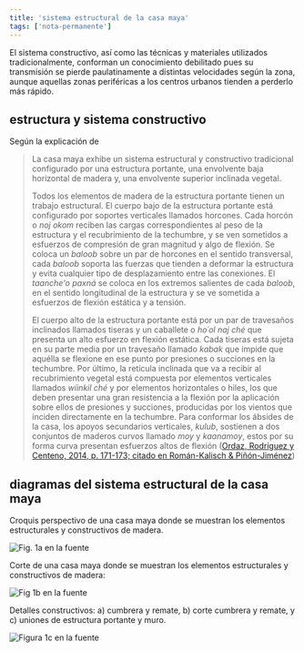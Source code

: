 ```yaml
---
title: 'sistema estructural de la casa maya'
tags: ['nota-permanente']
---
```

El sistema constructivo, así como las técnicas y materiales utilizados tradicionalmente, conforman un conocimiento debilitado pues su transmisión se pierde paulatinamente a distintas velocidades según la zona, aunque aquellas zonas periféricas a los centros urbanos tienden a perderlo más rápido.

## estructura y sistema constructivo

Según la explicación de 

>La casa maya exhibe un sistema estructural y constructivo tradicional configurado por una estructura portante, una envolvente baja horizontal de madera y, una envolvente superior inclinada vegetal.
>
>Todos los elementos de madera de la estructura portante tienen un trabajo estructural. El cuerpo bajo de la estructura portante está configurado por soportes verticales llamados horcones. Cada horcón o *noj okom* reciben las cargas correspondientes al peso de la estructura y el recubrimiento de la techumbre, y se ven sometidos a esfuerzos de compresión de gran magnitud y algo de flexión. Se coloca un *baloob* sobre un par de horcones en el sentido transversal, cada *baloob* soporta las fuerzas que tienden a deformar la estructura y evita cualquier tipo de desplazamiento entre las conexiones. El *taanche'o paxná* se coloca en los extremos salientes de cada *baloob*, en el sentido longitudinal de la estructura y se ve sometida a esfuerzos de flexión estática y a tensión.
>
>El cuerpo alto de la estructura portante está por un par de travesaños inclinados llamados tiseras y un caballete o *ho´ol naj ché* que presenta un alto esfuerzo en flexión estática. Cada tiseras está sujeta en su parte media por un travesaño llamado *kabak* que impide que aquélla se flexione en ese punto por presiones o succiones en la techumbre. Por último, la retícula inclinada que va a recibir al recubrimiento vegetal está compuesta por elementos verticales llamados *wíinkil ché* y por elementos horizontales o hiles, los que deben presentar una gran resistencia a la flexión por la aplicación sobre ellos de presiones y succiones, producidas por los vientos que inciden directamente en la techumbre. Para conformar los ábsides de la casa, los apoyos secundarios verticales, *kulub*, sostienen a dos conjuntos de maderos curvos llamado *moy* y *kaanamoy*, estos por su forma curva presentan esfuerzos altos de flexión ([Ordaz, Rodríguez y Centeno, 2014, p. 171-173; citado en Román-Kalisch & Piñón-Jiménez](https://www.redalyc.org/jatsRepo/4779/477958274014/html/index.html#redalyc_477958274014_ref10))

## diagramas del sistema estructural de la casa maya

Croquis perspectivo de una casa maya donde se muestran los elementos estructurales y constructivos de madera.

![Fig. 1a  en la fuente](https://www.redalyc.org/jatsRepo/4779/477958274014/477958274014_gf3.png "Fuente: Wauchope, R. (1939, https://www.redalyc.org/jatsRepo/4779/477958274014/html/index.html#redalyc_477958274014_ref19).")

Corte de una casa maya donde se muestran los elementos estructurales y constructivos de madera:

![Fig 1b en la fuente](https://www.redalyc.org/jatsRepo/4779/477958274014/477958274014_gf4.png "Fuente: Moya Rubio, V. J. (1988:79).")

Detalles constructivos: a) cumbrera y remate, b) corte cumbrera y remate, y c) uniones de estructura portante y muro.

![Figura 1c en la fuente](https://www.redalyc.org/jatsRepo/4779/477958274014/477958274014_gf5.png "Fuente: López Morales, F. J. (1993: 263).")